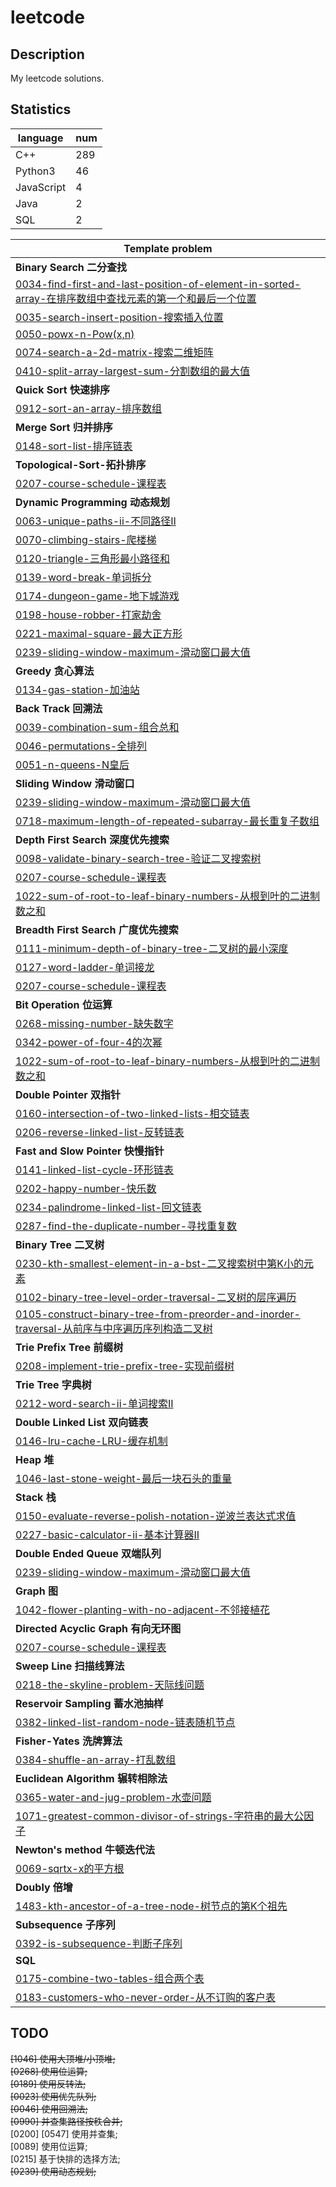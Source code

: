 # leetcode

## Description
My leetcode solutions.  

## Statistics  
|language   |num|  
|-----------|---|
|C++        |289|  
|Python3    |46 |  
|JavaScript |4  |  
|Java       |2  |  
|SQL        |2  |  

|Template problem|  
|----------------|  
|**Binary Search 二分查找**|  
|[0034-find-first-and-last-position-of-element-in-sorted-array-在排序数组中查找元素的第一个和最后一个位置](./0034-find-first-and-last-position-of-element-in-sorted-array-在排序数组中查找元素的第一个和最后一个位置/)|
|[0035-search-insert-position-搜索插入位置](./0035-search-insert-position-搜索插入位置/)|
|[0050-powx-n-Pow(x,n)](./0050-powx-n-Pow(x,n)/)|
|[0074-search-a-2d-matrix-搜索二维矩阵](./0074-search-a-2d-matrix-搜索二维矩阵/)|
|[0410-split-array-largest-sum-分割数组的最大值](./0410-split-array-largest-sum-分割数组的最大值/)|
|**Quick Sort 快速排序**|  
|[0912-sort-an-array-排序数组](./0912-sort-an-array-排序数组/)|
|**Merge Sort 归并排序**|  
|[0148-sort-list-排序链表](./0148-sort-list-排序链表/)|
|**Topological-Sort-拓扑排序**|  
|[0207-course-schedule-课程表](./0207-course-schedule-课程表/)|
|**Dynamic Programming 动态规划**|  
|[0063-unique-paths-ii-不同路径II](./0063-unique-paths-ii-不同路径II/)      |
|[0070-climbing-stairs-爬楼梯](./0070-climbing-stairs-爬楼梯/)              |
|[0120-triangle-三角形最小路径和](./0120-triangle-三角形最小路径和/)         |
|[0139-word-break-单词拆分](./0139-word-break-单词拆分/)                    |
|[0174-dungeon-game-地下城游戏](./0174-dungeon-game-地下城游戏/)            |
|[0198-house-robber-打家劫舍](./0198-house-robber-打家劫舍/)                |
|[0221-maximal-square-最大正方形](./0221-maximal-square-最大正方形/)        |
|[0239-sliding-window-maximum-滑动窗口最大值](./0239-sliding-window-maximum-滑动窗口最大值/)|
|**Greedy 贪心算法**|  
|[0134-gas-station-加油站](./0134-gas-station-加油站/)    |
|**Back Track 回溯法**|  
|[0039-combination-sum-组合总和](./0039-combination-sum-组合总和/)  |
|[0046-permutations-全排列](./0046-permutations-全排列/)            |
|[0051-n-queens-N皇后](./0051-n-queens-N皇后/)                      |
|**Sliding Window 滑动窗口**|  
|[0239-sliding-window-maximum-滑动窗口最大值](./0239-sliding-window-maximum-滑动窗口最大值/)|  
|[0718-maximum-length-of-repeated-subarray-最长重复子数组](./0718-maximum-length-of-repeated-subarray-最长重复子数组/)|  
|**Depth First Search 深度优先搜索**|  
|[0098-validate-binary-search-tree-验证二叉搜索树](./0098-validate-binary-search-tree-验证二叉搜索树/)  |
|[0207-course-schedule-课程表](./0207-course-schedule-课程表/)|
|[1022-sum-of-root-to-leaf-binary-numbers-从根到叶的二进制数之和](./1022-sum-of-root-to-leaf-binary-numbers-从根到叶的二进制数之和/) |
|**Breadth First Search 广度优先搜索**|
|[0111-minimum-depth-of-binary-tree-二叉树的最小深度](./0111-minimum-depth-of-binary-tree-二叉树的最小深度/)|
|[0127-word-ladder-单词接龙](./0127-word-ladder-单词接龙/)|  
|[0207-course-schedule-课程表](./0207-course-schedule-课程表/)|
|**Bit Operation 位运算**|  
|[0268-missing-number-缺失数字](./0268-missing-number-缺失数字/)                |
|[0342-power-of-four-4的次幂](./0342-power-of-four-4的次幂/)                    |
|[1022-sum-of-root-to-leaf-binary-numbers-从根到叶的二进制数之和](./1022-sum-of-root-to-leaf-binary-numbers-从根到叶的二进制数之和/)|
|**Double Pointer 双指针**|  
|[0160-intersection-of-two-linked-lists-相交链表](./0160-intersection-of-two-linked-lists-相交链表/)    |
|[0206-reverse-linked-list-反转链表](./0206-reverse-linked-list-反转链表/)                              |
|**Fast and Slow Pointer 快慢指针**|  
|[0141-linked-list-cycle-环形链表](./0141-linked-list-cycle-环形链表/)                      |
|[0202-happy-number-快乐数](./0202-happy-number-快乐数/)                                    |
|[0234-palindrome-linked-list-回文链表](./0234-palindrome-linked-list-回文链表/)            | 
|[0287-find-the-duplicate-number-寻找重复数](./0287-find-the-duplicate-number-寻找重复数/)  |
|**Binary Tree 二叉树**|  
|[0230-kth-smallest-element-in-a-bst-二叉搜索树中第K小的元素](./0230-kth-smallest-element-in-a-bst-二叉搜索树中第K小的元素/)  |
|[0102-binary-tree-level-order-traversal-二叉树的层序遍历](./0102-binary-tree-level-order-traversal-二叉树的层序遍历/)    |
|[0105-construct-binary-tree-from-preorder-and-inorder-traversal-从前序与中序遍历序列构造二叉树](./0105-construct-binary-tree-from-preorder-and-inorder-traversal-从前序与中序遍历序列构造二叉树/)|
|**Trie Prefix Tree 前缀树**|  
|[0208-implement-trie-prefix-tree-实现前缀树](./0208-implement-trie-prefix-tree-实现前缀树/)|  
|**Trie Tree 字典树**|  
|[0212-word-search-ii-单词搜索II](./0212-word-search-ii-单词搜索II/)  
|**Double Linked List 双向链表**|  
|[0146-lru-cache-LRU-缓存机制](./0146-lru-cache-LRU-缓存机制/)|  
|**Heap 堆**|  
|[1046-last-stone-weight-最后一块石头的重量](./1046-last-stone-weight-最后一块石头的重量/)|  
|**Stack 栈**|  
|[0150-evaluate-reverse-polish-notation-逆波兰表达式求值](./0150-evaluate-reverse-polish-notation-逆波兰表达式求值/)     |  
|[0227-basic-calculator-ii-基本计算器II](./0227-basic-calculator-ii-基本计算器II/)                      |  
|**Double Ended Queue 双端队列**|   
|[0239-sliding-window-maximum-滑动窗口最大值](./0239-sliding-window-maximum-滑动窗口最大值/)|  
|**Graph 图**|  
|[1042-flower-planting-with-no-adjacent-不邻接植花](./1042-flower-planting-with-no-adjacent-不邻接植花/)|  
|**Directed Acyclic Graph 有向无环图**|  
|[0207-course-schedule-课程表](./0207-course-schedule-课程表/)|  
|**Sweep Line 扫描线算法**|  
|[0218-the-skyline-problem-天际线问题](./0218-the-skyline-problem-天际线问题/)|  
|**Reservoir Sampling 蓄水池抽样**|  
|[0382-linked-list-random-node-链表随机节点](./0382-linked-list-random-node-链表随机节点/)|  
|**Fisher-Yates 洗牌算法**|  
|[0384-shuffle-an-array-打乱数组](./0384-shuffle-an-array-打乱数组/)|  
|**Euclidean Algorithm 辗转相除法**|  
|[0365-water-and-jug-problem-水壶问题](./0365-water-and-jug-problem-水壶问题/)|
|[1071-greatest-common-divisor-of-strings-字符串的最大公因子](./1071-greatest-common-divisor-of-strings-字符串的最大公因子/)|
|**Newton's method 牛顿迭代法**|  
|[0069-sqrtx-x的平方根](./0069-sqrtx-x的平方根/)
|**Doubly 倍增**|  
|[1483-kth-ancestor-of-a-tree-node-树节点的第K个祖先](./1483-kth-ancestor-of-a-tree-node-树节点的第K个祖先/)
|**Subsequence 子序列**|
|[0392-is-subsequence-判断子序列](./0392-is-subsequence-判断子序列/)|
|**SQL**|  
|[0175-combine-two-tables-组合两个表](./0175-combine-two-tables-组合两个表/)|
|[0183-customers-who-never-order-从不订购的客户表](./0183-customers-who-never-order-从不订购的客户表/)|




## TODO  
~~[1046] 使用大顶堆/小顶堆;~~  
~~[0268] 使用位运算;~~  
~~[0189] 使用反转法;~~  
~~[0023] 使用优先队列;~~  
~~[0046] 使用回溯法;~~  
~~[0990] 并查集路径按秩合并;~~  
[0200] [0547] 使用并查集;   
[0089] 使用位运算;  
[0215] 基于快排的选择方法;   
~~[0239] 使用动态规划;~~  